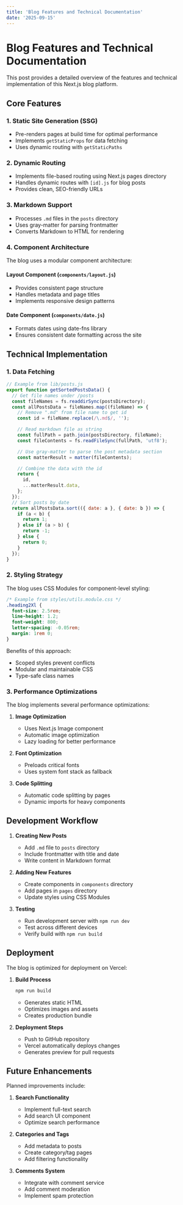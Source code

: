 ```yaml
---
title: 'Blog Features and Technical Documentation'
date: '2025-09-15'
---
```


# Blog Features and Technical Documentation

This post provides a detailed overview of the features and technical implementation of this Next.js blog platform.

## Core Features

### 1. Static Site Generation (SSG)
- Pre-renders pages at build time for optimal performance
- Implements `getStaticProps` for data fetching
- Uses dynamic routing with `getStaticPaths`

### 2. Dynamic Routing
- Implements file-based routing using Next.js pages directory
- Handles dynamic routes with `[id].js` for blog posts
- Provides clean, SEO-friendly URLs

### 3. Markdown Support
- Processes `.md` files in the `posts` directory
- Uses gray-matter for parsing frontmatter
- Converts Markdown to HTML for rendering

### 4. Component Architecture

The blog uses a modular component architecture:

#### Layout Component (`components/layout.js`)
- Provides consistent page structure
- Handles metadata and page titles
- Implements responsive design patterns

#### Date Component (`components/date.js`)
- Formats dates using date-fns library
- Ensures consistent date formatting across the site

## Technical Implementation

### 1. Data Fetching
```javascript
// Example from lib/posts.js
export function getSortedPostsData() {
  // Get file names under /posts
  const fileNames = fs.readdirSync(postsDirectory);
  const allPostsData = fileNames.map((fileName) => {
    // Remove ".md" from file name to get id
    const id = fileName.replace(/\.md$/, '');

    // Read markdown file as string
    const fullPath = path.join(postsDirectory, fileName);
    const fileContents = fs.readFileSync(fullPath, 'utf8');

    // Use gray-matter to parse the post metadata section
    const matterResult = matter(fileContents);

    // Combine the data with the id
    return {
      id,
      ...matterResult.data,
    };
  });
  // Sort posts by date
  return allPostsData.sort(({ date: a }, { date: b }) => {
    if (a < b) {
      return 1;
    } else if (a > b) {
      return -1;
    } else {
      return 0;
    }
  });
}
```

### 2. Styling Strategy

The blog uses CSS Modules for component-level styling:

```css
/* Example from styles/utils.module.css */
.heading2Xl {
  font-size: 2.5rem;
  line-height: 1.2;
  font-weight: 800;
  letter-spacing: -0.05rem;
  margin: 1rem 0;
}
```

Benefits of this approach:
- Scoped styles prevent conflicts
- Modular and maintainable CSS
- Type-safe class names

### 3. Performance Optimizations

The blog implements several performance optimizations:

1. **Image Optimization**
   - Uses Next.js Image component
   - Automatic image optimization
   - Lazy loading for better performance

2. **Font Optimization**
   - Preloads critical fonts
   - Uses system font stack as fallback

3. **Code Splitting**
   - Automatic code splitting by pages
   - Dynamic imports for heavy components

## Development Workflow

1. **Creating New Posts**
   - Add `.md` file to `posts` directory
   - Include frontmatter with title and date
   - Write content in Markdown format

2. **Adding New Features**
   - Create components in `components` directory
   - Add pages in `pages` directory
   - Update styles using CSS Modules

3. **Testing**
   - Run development server with `npm run dev`
   - Test across different devices
   - Verify build with `npm run build`

## Deployment

The blog is optimized for deployment on Vercel:

1. **Build Process**
   ```bash
   npm run build
   ```
   - Generates static HTML
   - Optimizes images and assets
   - Creates production bundle

2. **Deployment Steps**
   - Push to GitHub repository
   - Vercel automatically deploys changes
   - Generates preview for pull requests

## Future Enhancements

Planned improvements include:

1. **Search Functionality**
   - Implement full-text search
   - Add search UI component
   - Optimize search performance

2. **Categories and Tags**
   - Add metadata to posts
   - Create category/tag pages
   - Add filtering functionality

3. **Comments System**
   - Integrate with comment service
   - Add comment moderation
   - Implement spam protection